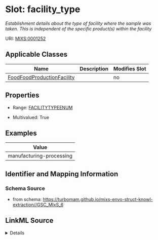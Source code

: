 # Slot: facility_type


_Establishment details about the type of facility where the sample was taken. This is independent of the specific product(s) within the facility_



URI: [MIXS:0001252](https://w3id.org/mixs/0001252)



<!-- no inheritance hierarchy -->




## Applicable Classes

| Name | Description | Modifies Slot |
| --- | --- | --- |
[FoodFoodProductionFacility](FoodFoodProductionFacility.md) |  |  no  |







## Properties

* Range: [FACILITYTYPEENUM](FACILITYTYPEENUM.md)

* Multivalued: True






## Examples

| Value |
| --- |
| manufacturing-processing |

## Identifier and Mapping Information







### Schema Source


* from schema: https://turbomam.github.io/mixs-envo-struct-knowl-extraction//GSC_MIxS_6




## LinkML Source

<details>
```yaml
name: facility_type
description: Establishment details about the type of facility where the sample was
  taken. This is independent of the specific product(s) within the facility
title: facility type
notes:
- facility
- type
examples:
- value: manufacturing-processing
from_schema: https://turbomam.github.io/mixs-envo-struct-knowl-extraction//GSC_MIxS_6
rank: 1000
slot_uri: MIXS:0001252
multivalued: true
alias: facility_type
domain_of:
- FoodFoodProductionFacility
range: FACILITY_TYPE_ENUM
required: false
recommended: false

```
</details>